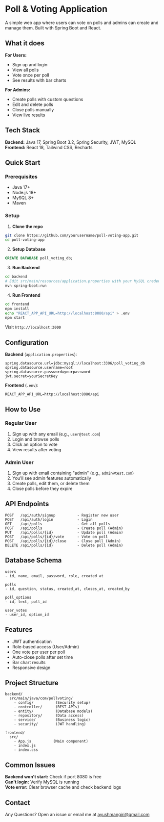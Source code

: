 # Poll & Voting Application

A simple web app where users can vote on polls and admins can create and manage them. Built with Spring Boot and React.

## What it does

**For Users:**
- Sign up and login
- View all polls
- Vote once per poll
- See results with bar charts

**For Admins:**
- Create polls with custom questions
- Edit and delete polls
- Close polls manually
- View live results

## Tech Stack

**Backend:** Java 17, Spring Boot 3.2, Spring Security, JWT, MySQL  
**Frontend:** React 18, Tailwind CSS, Recharts

## Quick Start

### Prerequisites
- Java 17+
- Node.js 18+
- MySQL 8+
- Maven

### Setup

1. **Clone the repo**
```bash
git clone https://github.com/yourusername/poll-voting-app.git
cd poll-voting-app
```

2. **Setup Database**
```sql
CREATE DATABASE poll_voting_db;
```

3. **Run Backend**
```bash
cd backend
# Edit src/main/resources/application.properties with your MySQL credentials
mvn spring-boot:run
```

4. **Run Frontend**
```bash
cd frontend
npm install
echo "REACT_APP_API_URL=http://localhost:8080/api" > .env
npm start
```

Visit `http://localhost:3000`

## Configuration

**Backend** (`application.properties`):
```properties
spring.datasource.url=jdbc:mysql://localhost:3306/poll_voting_db
spring.datasource.username=root
spring.datasource.password=yourpassword
jwt.secret=yourSecretKey
```

**Frontend** (`.env`):
```
REACT_APP_API_URL=http://localhost:8080/api
```

## How to Use

### Regular User
1. Sign up with any email (e.g., `user@test.com`)
2. Login and browse polls
3. Click an option to vote
4. View results after voting

### Admin User
1. Sign up with email containing "admin" (e.g., `admin@test.com`)
2. You'll see admin features automatically
3. Create polls, edit them, or delete them
4. Close polls before they expire

## API Endpoints

```
POST   /api/auth/signup          - Register new user
POST   /api/auth/login           - Login
GET    /api/polls                - Get all polls
POST   /api/polls                - Create poll (Admin)
PUT    /api/polls/{id}           - Update poll (Admin)
POST   /api/polls/{id}/vote      - Vote on poll
POST   /api/polls/{id}/close     - Close poll (Admin)
DELETE /api/polls/{id}           - Delete poll (Admin)
```

## Database Schema

```
users
- id, name, email, password, role, created_at

polls
- id, question, status, created_at, closes_at, created_by

poll_options
- id, text, poll_id

user_votes
- user_id, option_id
```

## Features

- JWT authentication
- Role-based access (User/Admin)
- One vote per user per poll
- Auto-close polls after set time
- Bar chart results
- Responsive design

## Project Structure

```
backend/
  src/main/java/com/pollvoting/
    - config/          (Security setup)
    - controller/      (REST APIs)
    - entity/          (Database models)
    - repository/      (Data access)
    - service/         (Business logic)
    - security/        (JWT handling)

frontend/
  src/
    - App.js          (Main component)
    - index.js
    - index.css
```

## Common Issues

**Backend won't start:** Check if port 8080 is free  
**Can't login:** Verify MySQL is running  
**Vote error:** Clear browser cache and check backend logs




## Contact

Any Questions? Open an issue or email me at ayushmangiri@gmail.com
